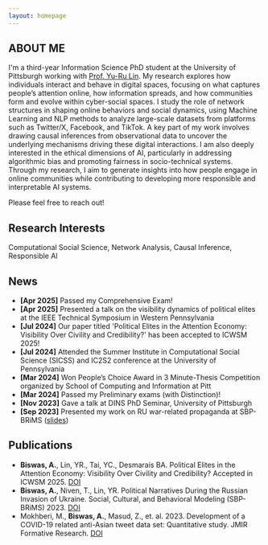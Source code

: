 ```yaml
---
layout: homepage
---
```


## ABOUT ME

I'm a third-year Information Science PhD student at the University of Pittsburgh working with [Prof. Yu-Ru Lin](http://www.yurulin.com/). My research explores how individuals interact and behave in digital spaces, focusing on what captures people’s attention online, how information spreads, and how communities form and evolve within cyber-social spaces. I study the role of network structures in shaping online behaviors and social dynamics, using Machine Learning and NLP methods to analyze large-scale datasets from platforms such as Twitter/X, Facebook, and TikTok. A key part of my work involves drawing causal inferences from observational data to uncover the underlying mechanisms driving these digital interactions. I am also deeply interested in the ethical dimensions of AI, particularly in addressing algorithmic bias and promoting fairness in socio-technical systems. Through my research, I aim to generate insights into how people engage in online communities while contributing to developing more responsible and interpretable AI systems.

Please feel free to reach out!

<!-- Prior to this, I worked as a Research Assistant at the [Third Space Research Group](https://thirdspace.toronto.edu/) at the University of Toronto under [Prof. Ishtiaque Ahmed](https://www.ishtiaque.net/) and [Prof. Shebuti Rayana](http://shebuti.com/) (SUNY Old Westbury) on Covid-19 Stigma Detection on Twitter. I also worked as a Research Assistant at the [AISys Lab](https://github.com/softsys4ai) at the University of South Carolina under [Prof. Pooyan Jamshidi](https://pooyanjamshidi.github.io/) on Causal Transfer Learning. --> 


## Research Interests

Computational Social Science, Network Analysis, Causal Inference, Responsible AI

## News 
- **[Apr 2025]** Passed my Comprehensive Exam!
- **[Apr 2025]** Presented a talk on the visibility dynamics of political elites at the IEEE Technical Symposium in Western Pennsylvania 
- **[Jul 2024]** Our paper titled 'Political Elites in the Attention Economy: Visibility Over Civility and Credibility?' has been accepted to ICWSM 2025!
- **[Jul 2024]** Attended the Summer Institute in Computational Social Science (SICSS) and IC2S2 conference at the University of Pennsylvania
- **[Mar 2024]** Won People’s Choice Award in 3 Minute-Thesis Competition organized by School of Computing and Information at Pitt
- **[Mar 2024]** Passed my Preliminary exams (with Distinction)!
- **[Nov 2023]** Gave a talk at DINS PhD Seminar, University of Pittsburgh
- **[Sep 2023]** Presented my work on RU war-related propaganda at SBP-BRiMS ([slides](https://docs.google.com/presentation/d/1XNk2TvF_07_hZg5NVqkDzxOuJ7WfJOvZDoB-0C9dXyE/edit?usp=sharing))

## Publications

- **Biswas, A.**, Lin, YR., Tai, YC., Desmarais BA. Political Elites in the Attention Economy: Visibility Over Civility and Credibility? Accepted in ICWSM 2025. [DOI](https://arxiv.org/abs/2407.16014) 
- **Biswas, A.**, Niven, T., Lin, YR. Political Narratives During the Russian Invasion of Ukraine. Social, Cultural, and Behavioral Modeling (SBP-BRiMS) 2023. [DOI](https://doi.org/10.1007/978-3-031-43129-6_4)
- Mokhberi, M., **Biswas, A.**, Masud, Z., et. al. 2023. Development of a COVID-19 related anti-Asian tweet data set: Quantitative study. JMIR Formative Research. [DOI](https://formative.jmir.org/2023/1/e40403)

